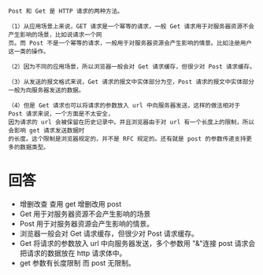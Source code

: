 ```
Post 和 Get 是 HTTP 请求的两种方法。

（1）从应用场景上来说，GET 请求是一个幂等的请求，一般 Get 请求用于对服务器资源不会产生影响的场景，比如说请求一个网
页。而 Post 不是一个幂等的请求，一般用于对服务器资源会产生影响的情景。比如注册用户这一类的操作。

（2）因为不同的应用场景，所以浏览器一般会对 Get 请求缓存，但很少对 Post 请求缓存。

（3）从发送的报文格式来说，Get 请求的报文中实体部分为空，Post 请求的报文中实体部分一般为向服务器发送的数据。

（4）但是 Get 请求也可以将请求的参数放入 url 中向服务器发送，这样的做法相对于 Post 请求来说，一个方面是不太安全，
因为请求的 url 会被保留在历史记录中。并且浏览器由于对 url 有一个长度上的限制，所以会影响 get 请求发送数据时
的长度。这个限制是浏览器规定的，并不是 RFC 规定的。还有就是 post 的参数传递支持更多的数据类型。
```

# 回答

- 增删改查 查用 get 增删改用 post
- Get 用于对服务器资源不会产生影响的场景
- Post 用于对服务器资源会产生影响的情景。
- 浏览器一般会对 Get 请求缓存，但很少对 Post 请求缓存。
- Get 将请求的参数放入 url 中向服务器发送，多个参数用 "&"连接 post 请求会把请求的数据放在 http 请求体中。
- get 参数有长度限制 而 post 无限制。

